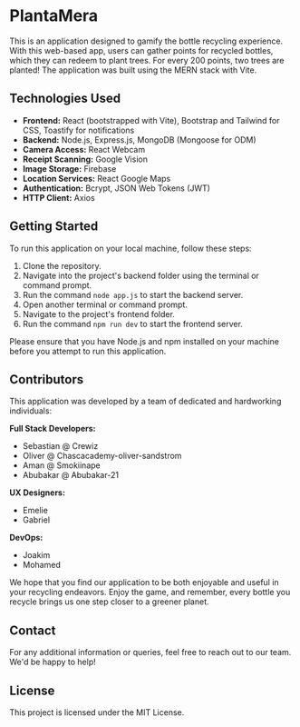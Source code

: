 # PlantaMera

This is an application designed to gamify the bottle recycling experience. With this web-based app, users can gather points for recycled bottles, which they can redeem to plant trees. For every 200 points, two trees are planted! The application was built using the MERN stack with Vite.

## Technologies Used

- **Frontend:** React (bootstrapped with Vite), Bootstrap and Tailwind for CSS, Toastify for notifications
- **Backend:** Node.js, Express.js, MongoDB (Mongoose for ODM)
- **Camera Access:** React Webcam
- **Receipt Scanning:** Google Vision
- **Image Storage:** Firebase
- **Location Services:** React Google Maps
- **Authentication:** Bcrypt, JSON Web Tokens (JWT)
- **HTTP Client:** Axios

## Getting Started

To run this application on your local machine, follow these steps:

1. Clone the repository.
2. Navigate into the project's backend folder using the terminal or command prompt.
3. Run the command `node app.js` to start the backend server.
4. Open another terminal or command prompt.
5. Navigate to the project's frontend folder.
6. Run the command `npm run dev` to start the frontend server.

Please ensure that you have Node.js and npm installed on your machine before you attempt to run this application.

## Contributors

This application was developed by a team of dedicated and hardworking individuals:

**Full Stack Developers:**
- Sebastian @ Crewiz
- Oliver @ Chascacademy-oliver-sandstrom
- Aman @ Smokiinape
- Abubakar @ Abubakar-21

**UX Designers:**
- Emelie
- Gabriel

**DevOps:**
- Joakim
- Mohamed

We hope that you find our application to be both enjoyable and useful in your recycling endeavors. Enjoy the game, and remember, every bottle you recycle brings us one step closer to a greener planet.

## Contact

For any additional information or queries, feel free to reach out to our team. We'd be happy to help!

## License

This project is licensed under the MIT License.
